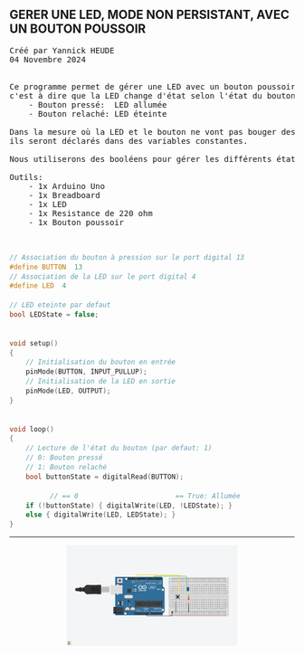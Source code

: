 ## GERER UNE LED, MODE NON PERSISTANT, AVEC UN BOUTON POUSSOIR

<pre>
Créé par Yannick HEUDE
04 Novembre 2024


Ce programme permet de gérer une LED avec un bouton poussoir de manière non persistante,
c'est à dire que la LED change d'état selon l'état du bouton:
    - Bouton pressé:  LED allumée
    - Bouton relaché: LED éteinte

Dans la mesure où la LED et le bouton ne vont pas bouger des ports sur lesquels ils sont connectés,
ils seront déclarés dans des variables constantes.

Nous utiliserons des booléens pour gérer les différents états du bouton et de la LED.

Outils:
    - 1x Arduino Uno
    - 1x Breadboard
    - 1x LED
    - 1x Resistance de 220 ohm
    - 1x Bouton poussoir
</pre>

<br>

```c
// Association du bouton à pression sur le port digital 13
#define BUTTON  13
// Association de la LED sur le port digital 4
#define LED  4

// LED eteinte par defaut
bool LEDState = false;


void setup()
{
    // Initialisation du bouton en entrée
    pinMode(BUTTON, INPUT_PULLUP);
    // Initialisation de la LED en sortie
    pinMode(LED, OUTPUT);
}


void loop()
{
    // Lecture de l'état du bouton (par defaut: 1)
    // 0: Bouton pressé
    // 1: Bouton relaché
    bool buttonState = digitalRead(BUTTON);

          // == 0                        == True: Allumée
    if (!buttonState) { digitalWrite(LED, !LEDState); }
    else { digitalWrite(LED, LEDState); }
}
```

---

<div align="center">
    <img
        src="https://github.com/AyckinnLisa/arduino/blob/main/pics/02.png"
        style="width:60%">
</div>
